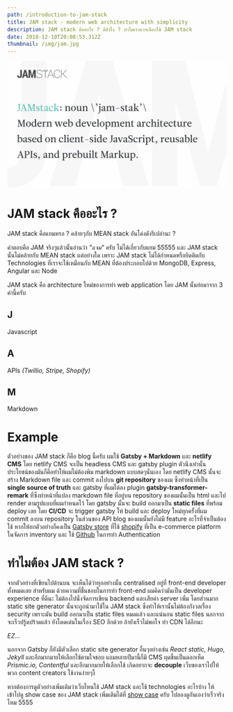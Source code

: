 ```yaml
---
path: /introduction-to-jam-stack
title: JAM stack - modern web architecture with simplicity
description: JAM stack คืออะไร ? ดียังไง ? ทำไมเราควรเลือกใช้ JAM stack
date: 2018-12-10T20:08:53.312Z
thumbnail: /img/jam.jpg
---
```

![Jam stack](/img/jam.jpg)

# JAM stack คืออะไร ?

JAM stack คือแยมหรอ ? คล้ายๆกับ MEAN stack อันโด่งดังรึเปล่านะ ? 



คำตอบคือ JAM จริงๆแล้วนั้นอ่านว่า _"แจม"_ ครับ ไม่ได้เกี่ยวกับแยม 55555 และ JAM stack นั้นไม่คล้ายกับ MEAN stack แต่อย่างใด เพราะ JAM stack ไม่ได้กำหนดหรือยิดติดกับ Technologies ที่เราจะใช้เหมือนกับ MEAN ที่ต้องประกอบไปด้วย MongoDB, Express, Angular และ Node

JAM stack คือ architecture ใหม่ของการทำ web application โดย JAM นั้นย่อมาจาก 3 คำนี้ครับ

## J

Javascript

## A

APIs _(Twillio, Stripe, Shopify)_

## M

Markdown

# Example

ตัวอย่างของ JAM stack ก็คือ blog นี้ครับ ผมใช้ **Gatsby + Markdown** และ **netlify CMS** โดย netlify CMS จะเป็น headless CMS และ gatsby plugin ตัวนึงเท่านั้น ประโยชน์ของมันก็คือทำให้ผมไม่ต้องพิม markdown แบบสดๆนั่นเอง โดย netlify CMS นั้นจะสร้าง Markdown file และ commit ลงไปบน **git repository** ของผม ซึ่งทำหน้าที่เป็น **single source of truth** และ gatsby ที่ผมได้ลง plugin **gatsby-transformer-remark** ที่ซึ่งทำหน้าที่แปลง markdown file ที่อยู่บน repository ของผมนั้นเป็น html และไป render ตามรูปแบบที่ผมกำหนดไว้ โดย gatsby นั้นจะ build ออกมาเป็น **static files** ที่พร้อม deploy เลย โดย **CI/CD** จะ trigger gatsby ให้ build และ deploy ใหม่ทุกครั้งที่ผม commit ลงบน repository ในส่วนของ API blog ของผมนั้นยังไม่มี feature อะไรที่จำเป็นต้องใช้ หากให้ยกตัวอย่างก็คงเป็น [Gatsby store](https://store.gatsbyjs.org) ที่ใช้ [shopify](https://www.shopify.com) ที่เป็น e-commerce platform ในจัดการ inventory และ ใช้ [Github](https://github.com) ในการทำ Authentication

# ทำไมต้อง JAM stack ?

จากตัวอย่างที่เขียนไปด้านบน จะเห็นได้ว่าทุกอย่างนั้น centralised อยู่ที่ front-end developer ทั้งหมดเลย สำหรับผม ด้วยความที่ชื่นชอบในการทำ front-end ผมคิดว่ามันเป็น developer experience ที่ดีนะ ไม่ต้องไปนั่งจัดการเขียน backend และเสียค่า server เพิ่ม โดยส่วนมาก static site generator นั้นจะถูกนำมาใช้ใน JAM stack ซึ่งทำให้เรานั้นไม่ต้องกังวลเรื่อง security เพราะมัน build ออกมาเป็น static files หมดแล้ว และแน่นอน static files นอกจากจะเร็วปรู้ดปร้าดแล้ว ยังโดดเด่นในเรื่อง SEO อีกด้วย ถ้ายังเร็วไม่พอใจ ทำ CDN ได้อีกนะ

_EZ..._

นอกจาก Gatsby ก็ยังมีตัวเลือก static site generator อื่นๆอย่างเช่น _React static, Hugo, Jekyll_ และอีกมากมายให้เลือกใช้ตามใจชอบ แถมหลายปีมานี้ก็มี CMS ผุดขึ้นเป็นดอกเห็ด _Prismic.io, Contentful_ และอีกมากมายให้เลือกใช้ เกิดอยากจะ **decouple** เว็บของเราไปให้พวก content creators ใช้งานง่ายๆงี้

หากต้องการดูตัวอย่างเพิ่มเติมว่าเว็บไหนใช้ JAM stack และใช้ technologies อะไรบ้าง ให้เข้าไปดู show case ของ JAM stack เพิ่มเติมได้ที่ [show case](https://jamstack.org/examples/) ครับ ไปลองดูกันเองว่าเร็วจริงไหม 5555
